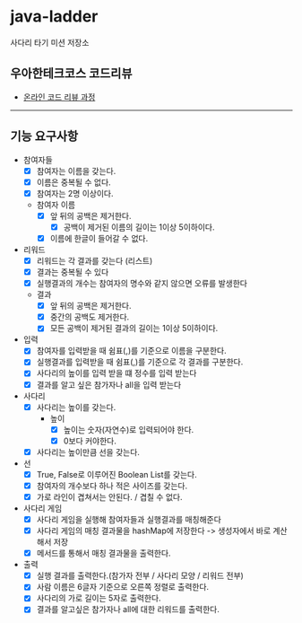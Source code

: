 # java-ladder

사다리 타기 미션 저장소

## 우아한테크코스 코드리뷰

- [온라인 코드 리뷰 과정](https://github.com/woowacourse/woowacourse-docs/blob/master/maincourse/README.md)

--- 

## 기능 요구사항
- 참여자들
  - [x] 참여자는 이름을 갖는다.
  - [x] 이름은 중복될 수 없다.
  - [x] 참여자는 2명 이상이다.
  - 참여자 이름
    - [x] 앞 뒤의 공백은 제거한다.
      - [x] 공백이 제거된 이름의 길이는 1이상 5이하이다.
    - [x] 이름에 한글이 들어갈 수 없다.

- 리워드
  - [x] 리워드는 각 결과를 갖는다 (리스트)
  - [x] 결과는 중복될 수 있다
  - [x] 실행결과의 개수는 참여자의 명수와 같지 않으면 오류를 발생한다
  - 결과
    - [x] 앞 뒤의 공백은 제거한다.
    - [x] 중간의 공백도 제거한다.
    - [x] 모든 공백이 제거된 결과의 길이는 1이상 5이하이다.

- 입력
  - [x] 참여자를 입력받을 때 쉼표(,)를 기준으로 이름을 구분한다.
  - [x] 실행결과를 입력받을 때 쉼표(,)를 기준으로 각 결과를 구분한다.
  - [x] 사다리의 높이를 입력 받을 떄 정수를 입력 받는다
  - [x] 결과를 알고 싶은 참가자나 all을 입력 받는다

- 사다리
  - [x] 사다리는 높이를 갖는다.
    - 높이
      - [x] 높이는 숫자(자연수)로 입력되어야 한다.
      - [x] 0보다 커야한다.
  - [x] 사다리는 높이만큼 선을 갖는다.

- 선
  - [x] True, False로 이루어진 Boolean List를 갖는다.
  - [x] 참여자의 개수보다 하나 적은 사이즈를 갖는다.
  - [x] 가로 라인이 겹쳐서는 안된다. / 겹칠 수 없다.

- 사다리 게임
  - [x] 사다리 게임을 실행해 참여자들과 실행결과를 매칭해준다
  - [x] 사다리 게임의 매칭 결과물을 hashMap에 저장한다 -> 생성자에서 바로 계산해서 저장
  - [x] 메서드를 통해서 매칭 결과물을 출력한다.

- 출력
  - [x] 실행 결과를 출력한다.(참가자 전부 / 사다리 모양 / 리워드 전부)
  - [x] 사람 이름은 6글자 기준으로 오른쪽 정렬로 출력한다.
  - [x] 사다리의 가로 길이는 5자로 출력한다.
  - [x] 결과를 알고싶은 참가자나 all에 대한 리워드를 출력한다.
